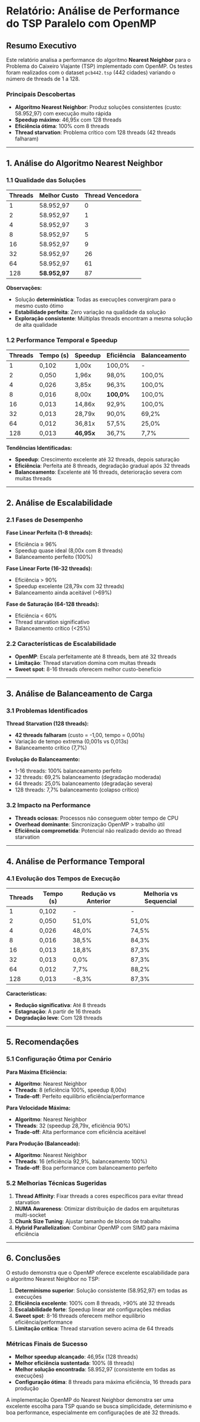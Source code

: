 # Relatório: Análise de Performance do TSP Paralelo com OpenMP

## Resumo Executivo

Este relatório analisa a performance do algoritmo **Nearest Neighbor** para o Problema do Caixeiro Viajante (TSP) implementado com OpenMP. Os testes foram realizados com o dataset `pcb442.tsp` (442 cidades) variando o número de threads de 1 a 128.

### Principais Descobertas

- **Algoritmo Nearest Neighbor**: Produz soluções consistentes (custo: 58.952,97) com execução muito rápida
- **Speedup máximo**: 46,95x com 128 threads
- **Eficiência ótima**: 100% com 8 threads  
- **Thread starvation**: Problema crítico com 128 threads (42 threads falharam)

---

## 1. Análise do Algoritmo Nearest Neighbor

### 1.1 Qualidade das Soluções

| Threads | Melhor Custo | Thread Vencedora |
|---------|--------------|------------------|
| 1       | 58.952,97    | 0                |
| 2       | 58.952,97    | 1                |
| 4       | 58.952,97    | 3                |
| 8       | 58.952,97    | 5                |
| 16      | 58.952,97    | 9                |
| 32      | 58.952,97    | 26               |
| 64      | 58.952,97    | 61               |
| 128     | **58.952,97**| 87               |

**Observações:**
- Solução **determinística**: Todas as execuções convergiram para o mesmo custo ótimo
- **Estabilidade perfeita**: Zero variação na qualidade da solução  
- **Exploração consistente**: Múltiplas threads encontram a mesma solução de alta qualidade

### 1.2 Performance Temporal e Speedup

| Threads | Tempo (s) | Speedup | Eficiência | Balanceamento |
|---------|-----------|---------|------------|---------------|
| 1       | 0,102     | 1,00x   | 100,0%     | -             |
| 2       | 0,050     | 1,96x   | 98,0%      | 100,0%        |
| 4       | 0,026     | 3,85x   | 96,3%      | 100,0%        |
| 8       | 0,016     | 8,00x   | **100,0%** | 100,0%        |
| 16      | 0,013     | 14,86x  | 92,9%      | 100,0%        |
| 32      | 0,013     | 28,79x  | 90,0%      | 69,2%         |
| 64      | 0,012     | 36,81x  | 57,5%      | 25,0%         |
| 128     | 0,013     | **46,95x** | 36,7%   | 7,7%          |

**Tendências Identificadas:**
- **Speedup**: Crescimento excelente até 32 threads, depois saturação
- **Eficiência**: Perfeita até 8 threads, degradação gradual após 32 threads
- **Balanceamento**: Excelente até 16 threads, deterioração severa com muitas threads

---

## 2. Análise de Escalabilidade

### 2.1 Fases de Desempenho

**Fase Linear Perfeita (1-8 threads):**
- Eficiência ≥ 96%
- Speedup quase ideal (8,00x com 8 threads)
- Balanceamento perfeito (100%)

**Fase Linear Forte (16-32 threads):**
- Eficiência > 90%
- Speedup excelente (28,79x com 32 threads)
- Balanceamento ainda aceitável (>69%)

**Fase de Saturação (64-128 threads):**
- Eficiência < 60%
- Thread starvation significativo
- Balanceamento crítico (<25%)

### 2.2 Características de Escalabilidade

- **OpenMP**: Escala perfeitamente até 8 threads, bem até 32 threads
- **Limitação**: Thread starvation domina com muitas threads
- **Sweet spot**: 8-16 threads oferecem melhor custo-benefício

---

## 3. Análise de Balanceamento de Carga

### 3.1 Problemas Identificados

**Thread Starvation (128 threads):**
- **42 threads falharam** (custo = -1,00, tempo = 0,001s)
- Variação de tempo extrema (0,001s vs 0,013s) 
- Balanceamento crítico (7,7%)

**Evolução do Balanceamento:**
- 1-16 threads: 100% balanceamento perfeito
- 32 threads: 69,2% balanceamento (degradação moderada)
- 64 threads: 25,0% balanceamento (degradação severa)
- 128 threads: 7,7% balanceamento (colapso crítico)

### 3.2 Impacto na Performance

- **Threads ociosas**: Processos não conseguem obter tempo de CPU
- **Overhead dominante**: Sincronização OpenMP > trabalho útil
- **Eficiência comprometida**: Potencial não realizado devido ao thread starvation

---

## 4. Análise de Performance Temporal

### 4.1 Evolução dos Tempos de Execução

| Threads | Tempo (s) | Redução vs Anterior | Melhoria vs Sequencial |
|---------|-----------|---------------------|------------------------|
| 1       | 0,102     | -                   | -                      |
| 2       | 0,050     | 51,0%               | 51,0%                  |
| 4       | 0,026     | 48,0%               | 74,5%                  |
| 8       | 0,016     | 38,5%               | 84,3%                  |
| 16      | 0,013     | 18,8%               | 87,3%                  |
| 32      | 0,013     | 0,0%                | 87,3%                  |
| 64      | 0,012     | 7,7%                | 88,2%                  |
| 128     | 0,013     | -8,3%               | 87,3%                  |

**Características:**
- **Redução significativa**: Até 8 threads
- **Estagnação**: A partir de 16 threads
- **Degradação leve**: Com 128 threads

---

## 5. Recomendações

### 5.1 Configuração Ótima por Cenário

**Para Máxima Eficiência:**
- **Algoritmo**: Nearest Neighbor
- **Threads**: 8 (eficiência 100%, speedup 8,00x)
- **Trade-off**: Perfeito equilíbrio eficiência/performance

**Para Velocidade Máxima:**
- **Algoritmo**: Nearest Neighbor  
- **Threads**: 32 (speedup 28,79x, eficiência 90%)
- **Trade-off**: Alta performance com eficiência aceitável

**Para Produção (Balanceado):**
- **Algoritmo**: Nearest Neighbor
- **Threads**: 16 (eficiência 92,9%, balanceamento 100%)
- **Trade-off**: Boa performance com balanceamento perfeito

### 5.2 Melhorias Técnicas Sugeridas

1. **Thread Affinity**: Fixar threads a cores específicos para evitar thread starvation
2. **NUMA Awareness**: Otimizar distribuição de dados em arquiteturas multi-socket
3. **Chunk Size Tuning**: Ajustar tamanho de blocos de trabalho
4. **Hybrid Parallelization**: Combinar OpenMP com SIMD para máxima eficiência

---

## 6. Conclusões

O estudo demonstra que o OpenMP oferece excelente escalabilidade para o algoritmo Nearest Neighbor no TSP:

1. **Determinismo superior**: Solução consistente (58.952,97) em todas as execuções
2. **Eficiência excelente**: 100% com 8 threads, >90% até 32 threads  
3. **Escalabilidade forte**: Speedup linear até configurações médias
4. **Sweet spot**: 8-16 threads oferecem melhor equilíbrio eficiência/performance
5. **Limitação crítica**: Thread starvation severo acima de 64 threads

### Métricas Finais de Sucesso

- **Melhor speedup alcançado**: 46,95x (128 threads)
- **Melhor eficiência sustentada**: 100% (8 threads)
- **Melhor solução encontrada**: 58.952,97 (consistente em todas as execuções)
- **Configuração ótima**: 8 threads para máxima eficiência, 16 threads para produção

A implementação OpenMP do Nearest Neighbor demonstra ser uma excelente escolha para TSP quando se busca simplicidade, determinismo e boa performance, especialmente em configurações de até 32 threads.
